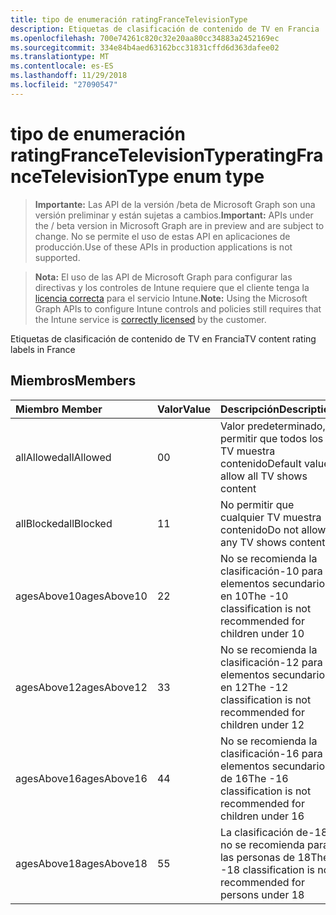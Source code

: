 ```yaml
---
title: tipo de enumeración ratingFranceTelevisionType
description: Etiquetas de clasificación de contenido de TV en Francia
ms.openlocfilehash: 700e74261c820c32e20aa80cc34883a2452169ec
ms.sourcegitcommit: 334e84b4aed63162bcc31831cffd6d363dafee02
ms.translationtype: MT
ms.contentlocale: es-ES
ms.lasthandoff: 11/29/2018
ms.locfileid: "27090547"
---
```

# <a name="ratingfrancetelevisiontype-enum-type"></a><span data-ttu-id="1d345-103">tipo de enumeración ratingFranceTelevisionType</span><span class="sxs-lookup"><span data-stu-id="1d345-103">ratingFranceTelevisionType enum type</span></span>

> <span data-ttu-id="1d345-104">**Importante:** Las API de la versión /beta de Microsoft Graph son una versión preliminar y están sujetas a cambios.</span><span class="sxs-lookup"><span data-stu-id="1d345-104">**Important:** APIs under the / beta version in Microsoft Graph are in preview and are subject to change.</span></span> <span data-ttu-id="1d345-105">No se permite el uso de estas API en aplicaciones de producción.</span><span class="sxs-lookup"><span data-stu-id="1d345-105">Use of these APIs in production applications is not supported.</span></span>

> <span data-ttu-id="1d345-106">**Nota:** El uso de las API de Microsoft Graph para configurar las directivas y los controles de Intune requiere que el cliente tenga la [licencia correcta](https://go.microsoft.com/fwlink/?linkid=839381) para el servicio Intune.</span><span class="sxs-lookup"><span data-stu-id="1d345-106">**Note:** Using the Microsoft Graph APIs to configure Intune controls and policies still requires that the Intune service is [correctly licensed](https://go.microsoft.com/fwlink/?linkid=839381) by the customer.</span></span>

<span data-ttu-id="1d345-107">Etiquetas de clasificación de contenido de TV en Francia</span><span class="sxs-lookup"><span data-stu-id="1d345-107">TV content rating labels in France</span></span>
## <a name="members"></a><span data-ttu-id="1d345-108">Miembros</span><span class="sxs-lookup"><span data-stu-id="1d345-108">Members</span></span>
|<span data-ttu-id="1d345-109">Miembro	</span><span class="sxs-lookup"><span data-stu-id="1d345-109">Member</span></span>|<span data-ttu-id="1d345-110">Valor</span><span class="sxs-lookup"><span data-stu-id="1d345-110">Value</span></span>|<span data-ttu-id="1d345-111">Descripción</span><span class="sxs-lookup"><span data-stu-id="1d345-111">Description</span></span>|
|:---|:---|:---|
|<span data-ttu-id="1d345-112">allAllowed</span><span class="sxs-lookup"><span data-stu-id="1d345-112">allAllowed</span></span>|<span data-ttu-id="1d345-113">0</span><span class="sxs-lookup"><span data-stu-id="1d345-113">0</span></span>|<span data-ttu-id="1d345-114">Valor predeterminado, permitir que todos los TV muestra contenido</span><span class="sxs-lookup"><span data-stu-id="1d345-114">Default value, allow all TV shows content</span></span>|
|<span data-ttu-id="1d345-115">allBlocked</span><span class="sxs-lookup"><span data-stu-id="1d345-115">allBlocked</span></span>|<span data-ttu-id="1d345-116">1</span><span class="sxs-lookup"><span data-stu-id="1d345-116">1</span></span>|<span data-ttu-id="1d345-117">No permitir que cualquier TV muestra contenido</span><span class="sxs-lookup"><span data-stu-id="1d345-117">Do not allow any TV shows content</span></span>|
|<span data-ttu-id="1d345-118">agesAbove10</span><span class="sxs-lookup"><span data-stu-id="1d345-118">agesAbove10</span></span>|<span data-ttu-id="1d345-119">2</span><span class="sxs-lookup"><span data-stu-id="1d345-119">2</span></span>|<span data-ttu-id="1d345-120">No se recomienda la clasificación-10 para elementos secundarios en 10</span><span class="sxs-lookup"><span data-stu-id="1d345-120">The -10 classification is not recommended for children under 10</span></span>|
|<span data-ttu-id="1d345-121">agesAbove12</span><span class="sxs-lookup"><span data-stu-id="1d345-121">agesAbove12</span></span>|<span data-ttu-id="1d345-122">3</span><span class="sxs-lookup"><span data-stu-id="1d345-122">3</span></span>|<span data-ttu-id="1d345-123">No se recomienda la clasificación-12 para elementos secundarios en 12</span><span class="sxs-lookup"><span data-stu-id="1d345-123">The -12 classification is not recommended for children under 12</span></span>|
|<span data-ttu-id="1d345-124">agesAbove16</span><span class="sxs-lookup"><span data-stu-id="1d345-124">agesAbove16</span></span>|<span data-ttu-id="1d345-125">4</span><span class="sxs-lookup"><span data-stu-id="1d345-125">4</span></span>|<span data-ttu-id="1d345-126">No se recomienda la clasificación-16 para elementos secundarios de 16</span><span class="sxs-lookup"><span data-stu-id="1d345-126">The -16 classification is not recommended for children under 16</span></span>|
|<span data-ttu-id="1d345-127">agesAbove18</span><span class="sxs-lookup"><span data-stu-id="1d345-127">agesAbove18</span></span>|<span data-ttu-id="1d345-128">5</span><span class="sxs-lookup"><span data-stu-id="1d345-128">5</span></span>|<span data-ttu-id="1d345-129">La clasificación de-18 no se recomienda para las personas de 18</span><span class="sxs-lookup"><span data-stu-id="1d345-129">The -18 classification is not recommended for persons under 18</span></span>|





